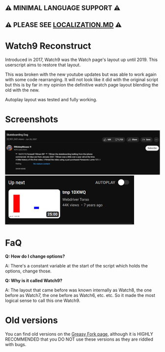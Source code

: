 ## ⚠ MINIMAL LANGUAGE SUPPORT ⚠
## ⚠ PLEASE SEE [LOCALIZATION.MD](LOCALIZATION.md) ⚠

# Watch9 Reconstruct
Introduced in 2017, Watch9 was the Watch page's layout up until 2019. This userscript aims to restore that layout.

This was broken with the new youtube updates but was able to work again with some code rearranging. It will not look like it did with the original script but this is by far in my opinion the definitive watch page layout blending the old with the new.

Autoplay layout was tested and fully working.

# Screenshots
![Watch page, with Watch9 Reconstruct active.](assets/Preview.png)
![Old autoplay with "Up next" title](assets/Autoplay.png)

# FaQ
**Q: How do I change options?**

A: There's a constant variable at the start of the script which holds the options, change those.

**Q: Why is it called Watch9?**

A: The layout that came before was known internally as Watch8, the one before as Watch7, the one before as Watch6, etc. etc. So it made the most logical sense to call this one Watch9.

# Old versions
You can find old versions on the [Greasy Fork page](https://greasyfork.org/en/scripts/447194-watch9-reconstruct), although it is HIGHLY RECOMMENDED that you DO NOT use these versions as they are riddled with bugs.
